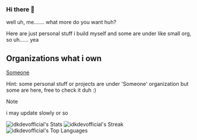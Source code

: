 ### Hi there 👋


well uh, me....... what more do you want huh?


Here are just personal stuff i build myself and some are under like small org, so uh...... yea


## Organizations what i own
[Someone](https://github.com/someonestuff)

Hint: some personal stuff or projects are under 'Someone' organization but some are here, free to check it duh :)

                     
> [!NOTE]
> i may update slowly or so


![idkdevofficial's Stats](https://github-readme-stats.vercel.app/api?username=idkdevofficial&theme=onedark&show_icons=true&hide_border=false&count_private=true) ![idkdevofficial's Streak](https://github-readme-streak-stats.herokuapp.com/?user=idkdevofficial&theme=onedark&hide_border=false) 
                     ![idkdevofficial's Top Languages](https://github-readme-stats.vercel.app/api/top-langs/?username=idkdevofficial&theme=onedark&show_icons=true&hide_border=false&layout=compact)


